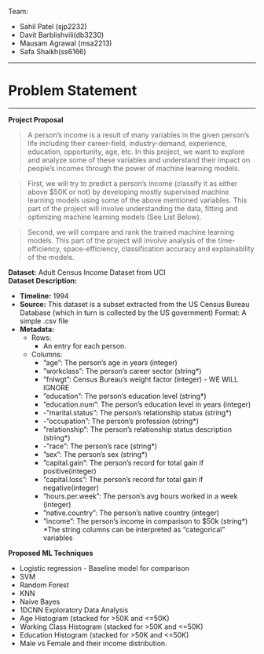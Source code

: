 Team: 
- Sahil Patel (sjp2232) 
- Davit Barblishvili(db3230)
- Mausam Agrawal (msa2213) 
- Safa Shaikh(ss6166)

---
# Problem Statement
---
 **Project Proposal**
> A person’s income is a result of many variables in the given person’s life including their career-field, industry-demand, experience, education, opportunity, age, etc. In this project, we want to explore and analyze some of these variables and understand their impact on people’s incomes through the power of machine learning models. <br>

> First, we will try to predict a person’s income (classify it as either above $50K or not) by developing mostly supervised machine learning models using some of the above mentioned variables. This part of the project will involve understanding the data, fitting and optimizing machine learning models (See List Below).<br>

> Second, we will compare and rank the trained machine learning models. This part of the project will involve analysis of the time-efficiency, space-efficiency, classification accuracy and explainability of the models. <br>

**Dataset:** Adult Census Income Dataset from UCI <br>
**Dataset Description:** 
  - **Timeline:** 1994 
  - **Source:** This dataset is a subset extracted from the US Census Bureau Database (which
                in turn is collected by the US government) Format: A simple .csv file <br>
  - **Metadata:** 
    - Rows: 
      - An entry for each person. 
    - Columns: <br>
      - ”age”: The person’s age in years (integer) 
      - ”workclass”: The person’s career sector (string*) 
      - ”fnlwgt”: Census Bureau’s weight factor (integer) - WE WILL IGNORE 
      - ”education”: The person’s education level (string*) 
      - ”education.num”: The person’s education level in years (integer) 
      - -”marital.status”: The person’s relationship status (string*) 
      - -”occupation”: The person’s profession (string*)
      - ”relationship”: The person’s relationship status description (string*) 
      - -”race”: The person’s race (string*)
      - ”sex”: The person’s sex (string*)
      - ”capital.gain”: The person’s record for total gain if positive(integer) 
      - ”capital.loss”: The person’s record for total gain if negative(integer)
      - ”hours.per.week”: The person’s avg hours worked in a week (integer)
      - ”native.country”: The person’s native country (integer)
      - ”income”: The person’s income in comparison to $50k (string*) <br>
      *The string columns can be interpreted as “categorical” variables <br>
      
      
**Proposed ML Techniques**
- Logistic regression - Baseline model for comparison
- SVM
- Random Forest
- KNN
- Naive Bayes
- 1DCNN
Exploratory Data Analysis
- Age Histogram (stacked for >50K and <=50K)
- Working Class Histogram (stacked for >50K and <=50K)
- Education Histogram (stacked for >50K and <=50K)
- Male vs Female and their income distribution.
